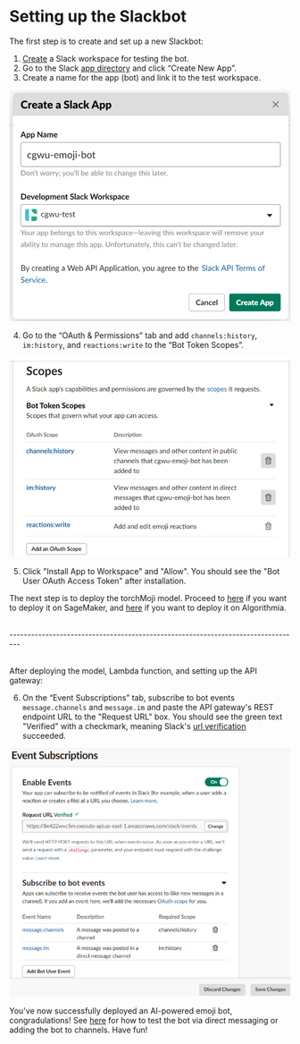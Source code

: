 # Setting up the Slackbot

The first step is to create and set up a new Slackbot:

1. [Create](https://slack.com/create) a Slack workspace for testing the bot.
2. Go to the Slack [app directory](https://api.slack.com/apps) and click “Create New App”.
3. Create a name for the app (bot) and link it to the test workspace.

<img src="https://github.com/cw75/torchMojiBot/blob/master/images/slack-create.png" alt="drawing" width="650"/>

4. Go to the “OAuth & Permissions” tab and add `channels:history`, `im:history`, and `reactions:write` to the “Bot Token Scopes”.

<img src="https://github.com/cw75/torchMojiBot/blob/master/images/slack-auth.png" alt="drawing" width="650"/>

5. Click "Install App to Workspace" and "Allow". You should see the "Bot User OAuth Access Token" after installation.

The next step is to deploy the torchMoji model. Proceed to [here](https://github.com/cw75/torchMojiBot/tree/master/deploy/sagemaker) if you want to deploy it on SageMaker, and [here](https://github.com/cw75/torchMojiBot/tree/master/deploy/algorithmia) if you want to deploy it on Algorithmia.


<br />
---------------------------------------------------------------------------------
<br /><br />

After deploying the model, Lambda function, and setting up the API gateway:

6. On the “Event Subscriptions” tab, subscribe to bot events `message.channels` and `message.im` and paste the API gateway's REST endpoint URL to the "Request URL" box. You should see the green text "Verified" with a checkmark, meaning Slack's [url verification](https://api.slack.com/events/url_verification) succeeded.

<img src="https://github.com/cw75/torchMojiBot/blob/master/images/slack-sub.png" alt="drawing" width="650"/>

You've now successfully deployed an AI-powered emoji bot, congradulations! See [here](https://github.com/cw75/torchMojiBot) for how to test the bot via direct messaging or adding the bot to channels. Have fun!
